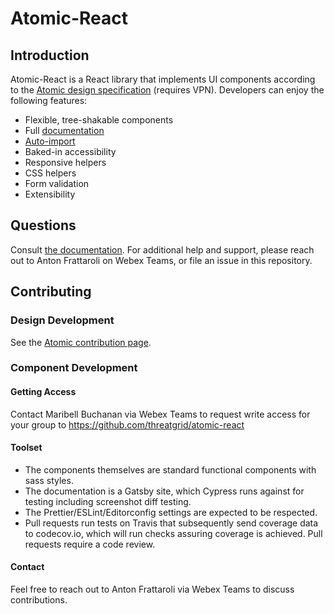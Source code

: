 # Atomic-React

## Introduction

Atomic-React is a React library that implements UI components according to the [Atomic design specification](http://ux-document-lnx/~designer/sbg-ux/components/atoms/getting-started.html) (requires VPN). Developers can enjoy the following features:

- Flexible, tree-shakable components
- Full [documentation](https://atomic-react.security.cisco.com/)
- [Auto-import](https://atomic-react.security.cisco.com/#integrating)
- Baked-in accessibility
- Responsive helpers
- CSS helpers
- Form validation
- Extensibility

## Questions

Consult [the documentation](https://atomic-react.security.cisco.com). For additional help and support, please reach out to Anton Frattaroli on Webex Teams, or file an issue in this repository.

## Contributing

### Design Development

See the [Atomic contribution page](http://ux-document-lnx/~designer/sbg-ux/components/atoms/contribution.html).

### Component Development

#### Getting Access

Contact Maribell Buchanan via Webex Teams to request write access for your group to https://github.com/threatgrid/atomic-react

#### Toolset

- The components themselves are standard functional components with sass styles.
- The documentation is a Gatsby site, which Cypress runs against for testing including screenshot diff testing.
- The Prettier/ESLint/Editorconfig settings are expected to be respected.
- Pull requests run tests on Travis that subsequently send coverage data to codecov.io, which will run checks assuring coverage is achieved. Pull requests require a code review.

#### Contact

Feel free to reach out to Anton Frattaroli via Webex Teams to discuss contributions.
